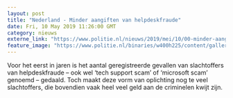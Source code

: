 ```yaml
---
layout: post
title: "Nederland - Minder aangiften van helpdeskfraude"
date: Fri, 10 May 2019 11:26:00 GMT
category: nieuws
externe_link: "https://www.politie.nl/nieuws/2019/mei/10/00-minder-aangiften-van-helpdeskfraude.html"
feature_image: "https://www.politie.nl/binaries/w400h225/content/gallery/politie/stockfotos/algemeen/istock-stel-computer-opgelicht.jpg"
---
```


Voor het eerst in jaren is het aantal geregistreerde gevallen van slachtoffers van helpdeskfraude – ook wel ‘tech support scam’ of ‘microsoft scam’ genoemd – gedaald. Toch maakt deze vorm van oplichting nog te veel slachtoffers, die bovendien vaak heel veel geld aan de criminelen kwijt zijn.
